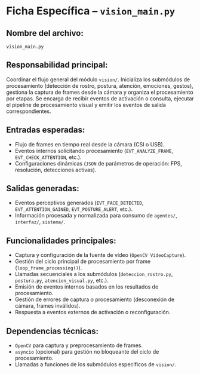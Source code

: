 # Ficha Específica – `vision_main.py`

## Nombre del archivo:
`vision_main.py`

## Responsabilidad principal:
Coordinar el flujo general del módulo `vision/`. Inicializa los submódulos de procesamiento (detección de rostro, postura, atención, emociones, gestos), gestiona la captura de frames desde la cámara y organiza el procesamiento por etapas. Se encarga de recibir eventos de activación o consulta, ejecutar el pipeline de procesamiento visual y emitir los eventos de salida correspondientes.

## Entradas esperadas:
- Flujo de frames en tiempo real desde la cámara (CSI o USB).
- Eventos internos solicitando procesamiento (`EVT_ANALYZE_FRAME`, `EVT_CHECK_ATTENTION`, etc.).
- Configuraciones dinámicas (`JSON` de parámetros de operación: FPS, resolución, detecciones activas).

## Salidas generadas:
- Eventos perceptivos generados (`EVT_FACE_DETECTED`, `EVT_ATTENTION_GAINED`, `EVT_POSTURE_ALERT`, etc.).
- Información procesada y normalizada para consumo de `agentes/`, `interfaz/`, `sistema/`.

## Funcionalidades principales:
- Captura y configuración de la fuente de vídeo (`OpenCV VideoCapture`).
- Gestión del ciclo principal de procesamiento por frame (`loop_frame_processing()`).
- Llamadas secuenciales a los submódulos (`deteccion_rostro.py`, `postura.py`, `atencion_visual.py`, etc.).
- Emisión de eventos internos basados en los resultados de procesamiento.
- Gestión de errores de captura o procesamiento (desconexión de cámara, frames inválidos).
- Respuesta a eventos externos de activación o reconfiguración.

## Dependencias técnicas:
- `OpenCV` para captura y preprocesamiento de frames.
- `asyncio` (opcional) para gestión no bloqueante del ciclo de procesamiento.
- Llamadas a funciones de los submódulos específicos de `vision/`.

